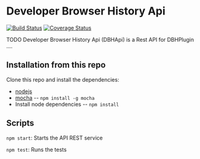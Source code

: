 # Developer Browser History Api 

[![Build Status](https://travis-ci.org/PlainConcepts/DBHApi.svg?branch=master)](https://travis-ci.org/PlainConcepts/DBHApi)
[![Coverage Status](https://coveralls.io/repos/PlainConcepts/DBHApi/badge.png?branch=master)](https://coveralls.io/r/PlainConcepts/DBHApi?branch=master)

TODO
Developer Browser History Api (DBHApi) is a Rest API for DBHPlugin ....


## Installation from this repo


Clone this repo and install the dependencies:

* [nodejs](http://nodejs.org/)
* [mocha](http://bower.io/)  -- `npm install -g mocha`
* Install node dependencies -- `npm install`


## Scripts


`npm start`: 
Starts the API REST service


`npm test`: 
Runs the tests










